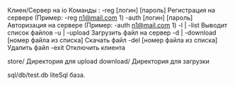 Клиен/Сервер на io
Команды :
-reg [логин] [пароль]                               Регистрация на сервере (Пример: -reg n1@mail.com 1)
-auth [логин] [пароль]                              Авторизация на сервере (Пример: -auth n1@mail.com 1)
-l | -list                                          Выводит список файлов
-u | -upload                                        Загрузить файл на сервер
-d | -download [номер файла из списка]              Скачать файл
-del [номер файла из списка]                        Удалить файл
-exit                                               Отключить клиента


store/      Директория для upload
download/   Директория для загрузки

sql/db/test.db liteSql база.